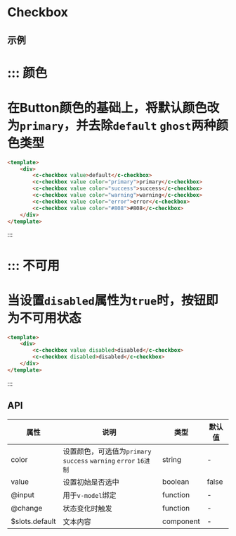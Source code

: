 # Checkbox


## 示例


::: 颜色
===
在**Button**颜色的基础上，将默认颜色改为`primary`，并去除`default` `ghost`两种颜色类型
===
```html
<template>
	<div>
		<c-checkbox value>default</c-checkbox>
		<c-checkbox value color="primary">primary</c-checkbox>
		<c-checkbox value color="success">success</c-checkbox>
		<c-checkbox value color="warning">warning</c-checkbox>
		<c-checkbox value color="error">error</c-checkbox>
		<c-checkbox value color="#808">#808</c-checkbox>
	</div>
</template>
```
:::


::: 不可用
===
当设置`disabled`属性为`true`时，按钮即为不可用状态
===
```html
<template>
	<div>
		<c-checkbox value disabled>disabled</c-checkbox>
		<c-checkbox disabled>disabled</c-checkbox>
	</div>
</template>
```
:::


## API

| 属性      | 说明                                       | 类型       | 默认值   |
| ------- | ---------------------------------------- | -------- | ----- |
| color   | 设置颜色，可选值为`primary` `success` `warning` `error` `16进制` | string   | -     |
| value | 设置初始是否选中                                 | boolean   | false |
| @input | 用于`v-model`绑定                              | function | -     |
| @change | 状态变化时触发                                  | function | -     |
| $slots.default | 文本内容                                  | component | -     |
